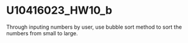 # U10416023_HW10_b
Through inputing numbers by user,  use bubble sort method to sort the numbers from small to large.
